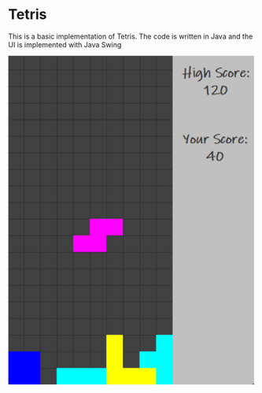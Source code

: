 # Tetris

This is a basic implementation of Tetris. The code is written in Java and the UI is implemented with Java Swing

<img src="docs/tetris_ui.png" width="500px" alt="main screen">
